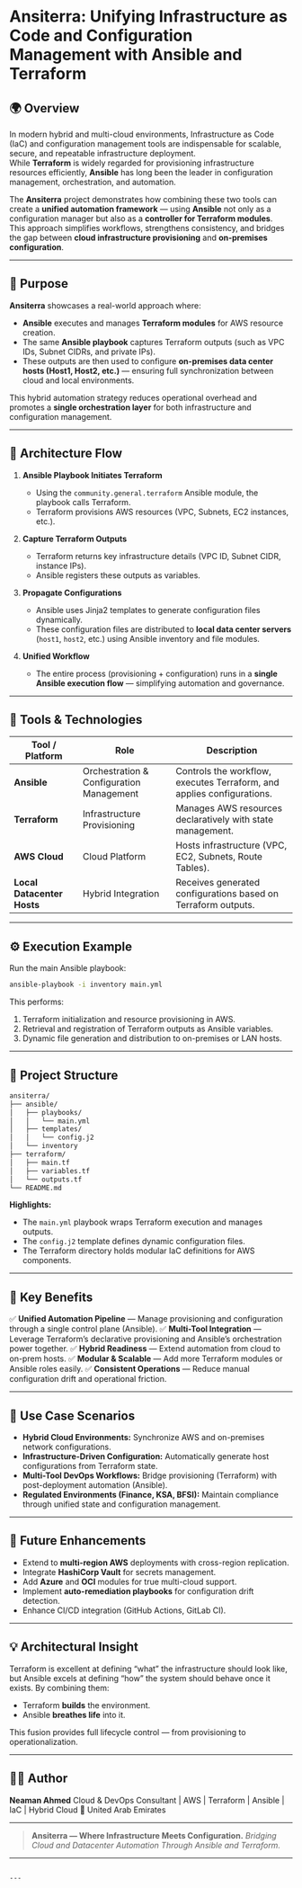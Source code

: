# Ansiterra: Unifying Infrastructure as Code and Configuration Management with Ansible and Terraform

## 🌍 Overview

In modern hybrid and multi-cloud environments, Infrastructure as Code (IaC) and configuration management tools are indispensable for scalable, secure, and repeatable infrastructure deployment.  
While **Terraform** is widely regarded for provisioning infrastructure resources efficiently, **Ansible** has long been the leader in configuration management, orchestration, and automation.

The **Ansiterra** project demonstrates how combining these two tools can create a **unified automation framework** — using **Ansible** not only as a configuration manager but also as a **controller for Terraform modules**.  
This approach simplifies workflows, strengthens consistency, and bridges the gap between **cloud infrastructure provisioning** and **on-premises configuration**.

---

## 🎯 Purpose

**Ansiterra** showcases a real-world approach where:
- **Ansible** executes and manages **Terraform modules** for AWS resource creation.
- The same **Ansible playbook** captures Terraform outputs (such as VPC IDs, Subnet CIDRs, and private IPs).
- These outputs are then used to configure **on-premises data center hosts (Host1, Host2, etc.)** — ensuring full synchronization between cloud and local environments.

This hybrid automation strategy reduces operational overhead and promotes a **single orchestration layer** for both infrastructure and configuration management.

---

## 🧩 Architecture Flow

1. **Ansible Playbook Initiates Terraform**
   - Using the `community.general.terraform` Ansible module, the playbook calls Terraform.
   - Terraform provisions AWS resources (VPC, Subnets, EC2 instances, etc.).

2. **Capture Terraform Outputs**
   - Terraform returns key infrastructure details (VPC ID, Subnet CIDR, instance IPs).
   - Ansible registers these outputs as variables.

3. **Propagate Configurations**
   - Ansible uses Jinja2 templates to generate configuration files dynamically.
   - These configuration files are distributed to **local data center servers** (`host1`, `host2`, etc.) using Ansible inventory and file modules.

4. **Unified Workflow**
   - The entire process (provisioning + configuration) runs in a **single Ansible execution flow** — simplifying automation and governance.

---

## 🔧 Tools & Technologies

| Tool / Platform | Role | Description |
|-----------------|------|-------------|
| **Ansible** | Orchestration & Configuration Management | Controls the workflow, executes Terraform, and applies configurations. |
| **Terraform** | Infrastructure Provisioning | Manages AWS resources declaratively with state management. |
| **AWS Cloud** | Cloud Platform | Hosts infrastructure (VPC, EC2, Subnets, Route Tables). |
| **Local Datacenter Hosts** | Hybrid Integration | Receives generated configurations based on Terraform outputs. |

---

## ⚙️ Execution Example

Run the main Ansible playbook:

```bash
ansible-playbook -i inventory main.yml
````

This performs:

1. Terraform initialization and resource provisioning in AWS.
2. Retrieval and registration of Terraform outputs as Ansible variables.
3. Dynamic file generation and distribution to on-premises or LAN hosts.

---

## 📂 Project Structure

```bash
ansiterra/
├── ansible/
│   ├── playbooks/
│   │   └── main.yml
│   ├── templates/
│   │   └── config.j2
│   └── inventory
├── terraform/
│   ├── main.tf
│   ├── variables.tf
│   └── outputs.tf
└── README.md
```

**Highlights:**

* The `main.yml` playbook wraps Terraform execution and manages outputs.
* The `config.j2` template defines dynamic configuration files.
* The Terraform directory holds modular IaC definitions for AWS components.

---

## 🚀 Key Benefits

✅ **Unified Automation Pipeline** — Manage provisioning and configuration through a single control plane (Ansible).
✅ **Multi-Tool Integration** — Leverage Terraform’s declarative provisioning and Ansible’s orchestration power together.
✅ **Hybrid Readiness** — Extend automation from cloud to on-prem hosts.
✅ **Modular & Scalable** — Add more Terraform modules or Ansible roles easily.
✅ **Consistent Operations** — Reduce manual configuration drift and operational friction.

---

## 🧭 Use Case Scenarios

* **Hybrid Cloud Environments:** Synchronize AWS and on-premises network configurations.
* **Infrastructure-Driven Configuration:** Automatically generate host configurations from Terraform state.
* **Multi-Tool DevOps Workflows:** Bridge provisioning (Terraform) with post-deployment automation (Ansible).
* **Regulated Environments (Finance, KSA, BFSI):** Maintain compliance through unified state and configuration management.

---

## 🧱 Future Enhancements

* Extend to **multi-region AWS** deployments with cross-region replication.
* Integrate **HashiCorp Vault** for secrets management.
* Add **Azure** and **OCI** modules for true multi-cloud support.
* Implement **auto-remediation playbooks** for configuration drift detection.
* Enhance CI/CD integration (GitHub Actions, GitLab CI).

---

## 💡 Architectural Insight

Terraform is excellent at defining “what” the infrastructure should look like, but Ansible excels at defining “how” the system should behave once it exists.
By combining them:

* Terraform **builds** the environment.
* Ansible **breathes life** into it.

This fusion provides full lifecycle control — from provisioning to operationalization.

---

## 👨‍💻 Author

**Neaman Ahmed**
Cloud & DevOps Consultant | AWS | Terraform | Ansible | IaC | Hybrid Cloud
📍 United Arab Emirates



---

> **Ansiterra — Where Infrastructure Meets Configuration.**
> *Bridging Cloud and Datacenter Automation Through Ansible and Terraform.*

---

```

---
